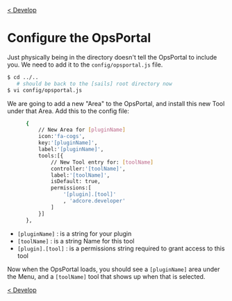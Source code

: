 [< Develop](Develop.md)
# Configure the OpsPortal

Just physically being in the directory doesn't tell the OpsPortal to include you.  We need to add it to the `config/opsportal.js` file.

```sh
$ cd ../..  
   # should be back to the [sails] root directory now
$ vi config/opsportal.js
```


We are going to add a new "Area" to the OpsPortal, and install this new Tool under that Area.  Add this to the config file:
```sh
      {
          // New Area for [pluginName]
          icon:'fa-cogs',
          key:'[pluginName]',
          label:'[pluginName]',
          tools:[{
              // New Tool entry for: [toolName]
              controller:'[toolName]',
              label:'[toolName]',
              isDefault: true,
              permissions:[
                  '[plugin].[tool]'
                  , 'adcore.developer'
              ]
          }]
      },
```

+ `[pluginName]` : is a string for your plugin
+ `[toolName]` : is a string Name for this tool
+ `[plugin].[tool]` : is a permissions string required to grant access to this tool


Now when the OpsPortal loads, you should see a `[pluginName]` area under the Menu, and a `[toolName]` tool that shows up when that is selected.

[< Develop](Develop.md)